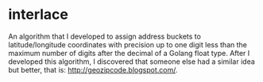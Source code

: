 # interlace
An algorithm that I developed to assign address buckets to latitude/longitude coordinates with precision up to one digit less than the maximum number of digits after the decimal of a Golang float type. After I developed this algorithm, I discovered that someone else had a similar idea but better, that is: http://geozipcode.blogspot.com/.
